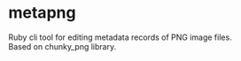 metapng
=======

Ruby cli tool for editing metadata records of PNG image files.<br />
Based on chunky_png library.
